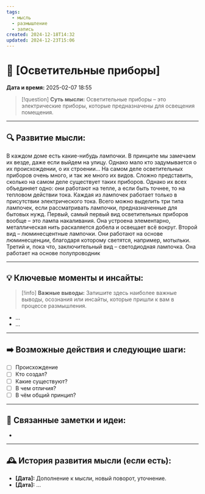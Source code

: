 ```yaml
---
tags:
  - мысль
  - размышление
  - запись
created: 2024-12-18T14:32
updated: 2024-12-23T15:06
---
```


# 💭  [Осветительные приборы]

**Дата и время:** 2025-02-07 18:55

> [!question] **Суть мысли:**
> Осветительные приборы – это электрические приборы, которые предназначены для освещения помещения.

---

## 🔍 Развитие мысли:

В каждом доме есть какие-нибудь лампочки. В принципе мы замечаем их везде, даже если выйдем на улицу.
Однако мало кто задумывается о их происхождении, о их строении…
На самом деле осветительных приборов очень много, и так же много их видов. Сложно представить, сколько на самом деле существует таких приборов. Однако их всех объединяет одно: они работают на тепле, а если быть точнее, то на тепловом действии тока. Каждая из лампочек работает только в присутствии электрического тока. 
Всего можно выделить три типа лампочек, если рассматривать лампочки, предназначенные для бытовых нужд. 
Первый, самый первый вид осветительных приборов вообще – это лампа накаливания. Она устроена элементарно, металлическая нить раскаляется добела и освещает всё вокруг.
Второй вид – люминесцентные лампочки. Они работают на основе люминесценции, благодаря которому светятся, например, мотыльки.
Третий и, пока что, заключительный вид – светодиодная лампочка. Она работает на основе полупроводник

---

## 💡 Ключевые моменты и инсайты:

> [!info] **Важные выводы:**
> Запишите здесь наиболее важные выводы, осознания или инсайты, которые пришли к вам в процессе размышления.

- ...
- ...

---

## ➡️ Возможные действия и следующие шаги:

- [ ] Происхождение 
- [ ] Кто создал?
- [ ] Какие существуют?
- [ ] В чем отличия?
- [ ] В чём общий принцип?

---

## 🔄 Связанные заметки и идеи:

- 

---

## 🕰️ История развития мысли (если есть):

* **[Дата]:**  Дополнение к мысли, новый поворот, уточнение.
* **[Дата]:**  ...